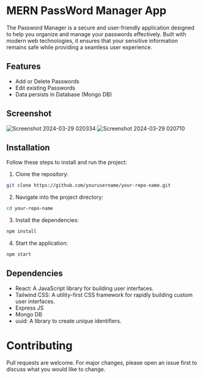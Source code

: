 # MERN PassWord Manager App

The Password Manager is a secure and user-friendly application designed to help you organize and manage your passwords effectively. Built with modern web technologies, it ensures that your sensitive information remains safe while providing a seamless user experience.

## Features

- Add or Delete Passwords
- Edit existing Passwords
- Data persists in Database (Mongo DB)

## Screenshot

![Screenshot 2024-03-29 020334](https://github.com/CyberGhost04/React_To_Do/assets/121675089/15e492b0-a134-4870-9d30-239a244559cf)
![Screenshot 2024-03-29 020710](https://github.com/CyberGhost04/React_To_Do/assets/121675089/7cdfcf02-05f7-4284-8aec-7a015e65cc5b)

## Installation

Follow these steps to install and run the project:

1. Clone the repository:

```bash
git clone https://github.com/yourusername/your-repo-name.git

```
2. Navigate into the project directory:

```bash 
cd your-repo-name

```

3. Install the dependencies: 

```bash 
npm install
```
4. Start the application: 

```bash 
npm start
``` 

## Dependencies

- React: A JavaScript library for building user interfaces.
- Tailwind CSS: A utility-first CSS framework for rapidly building custom user interfaces.
- Express JS
- Mongo DB
- uuid: A library to create unique identifiers.

# Contributing

Pull requests are welcome. For major changes, please open an issue first to discuss what you would like to change.
